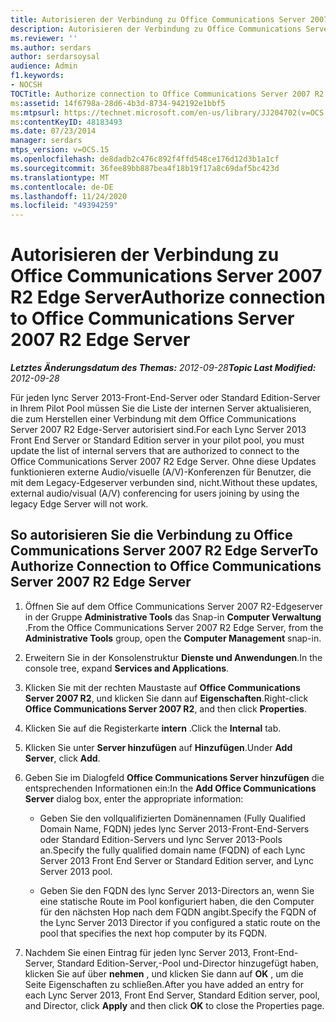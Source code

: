```yaml
---
title: Autorisieren der Verbindung zu Office Communications Server 2007 R2 Edge Server
description: Autorisieren der Verbindung zu Office Communications Server 2007 R2 Edge Server.
ms.reviewer: ''
ms.author: serdars
author: serdarsoysal
audience: Admin
f1.keywords:
- NOCSH
TOCTitle: Authorize connection to Office Communications Server 2007 R2 Edge Server
ms:assetid: 14f6798a-28d6-4b3d-8734-942192e1bbf5
ms:mtpsurl: https://technet.microsoft.com/en-us/library/JJ204702(v=OCS.15)
ms:contentKeyID: 48183493
ms.date: 07/23/2014
manager: serdars
mtps_version: v=OCS.15
ms.openlocfilehash: de8dadb2c476c892f4ffd548ce176d12d3b1a1cf
ms.sourcegitcommit: 36fee89bb887bea4f18b19f17a8c69daf5bc423d
ms.translationtype: MT
ms.contentlocale: de-DE
ms.lasthandoff: 11/24/2020
ms.locfileid: "49394259"
---
```

# <a name="authorize-connection-to-office-communications-server-2007-r2-edge-server"></a><span data-ttu-id="4be6f-103">Autorisieren der Verbindung zu Office Communications Server 2007 R2 Edge Server</span><span class="sxs-lookup"><span data-stu-id="4be6f-103">Authorize connection to Office Communications Server 2007 R2 Edge Server</span></span>

<div data-xmlns="http://www.w3.org/1999/xhtml">

<div class="topic" data-xmlns="http://www.w3.org/1999/xhtml" data-msxsl="urn:schemas-microsoft-com:xslt" data-cs="https://msdn.microsoft.com/">

<div data-asp="https://msdn2.microsoft.com/asp">



</div>

<div id="mainSection">

<div id="mainBody"><span data-ttu-id="4be6f-104">

<span> </span></span><span class="sxs-lookup"><span data-stu-id="4be6f-104">

<span> </span></span></span>

<span data-ttu-id="4be6f-105">_**Letztes Änderungsdatum des Themas:** 2012-09-28_</span><span class="sxs-lookup"><span data-stu-id="4be6f-105">_**Topic Last Modified:** 2012-09-28_</span></span>

<span data-ttu-id="4be6f-106">Für jeden lync Server 2013-Front-End-Server oder Standard Edition-Server in Ihrem Pilot Pool müssen Sie die Liste der internen Server aktualisieren, die zum Herstellen einer Verbindung mit dem Office Communications Server 2007 R2 Edge-Server autorisiert sind.</span><span class="sxs-lookup"><span data-stu-id="4be6f-106">For each Lync Server 2013 Front End Server or Standard Edition server in your pilot pool, you must update the list of internal servers that are authorized to connect to the Office Communications Server 2007 R2 Edge Server.</span></span> <span data-ttu-id="4be6f-107">Ohne diese Updates funktionieren externe Audio/visuelle (A/V)-Konferenzen für Benutzer, die mit dem Legacy-Edgeserver verbunden sind, nicht.</span><span class="sxs-lookup"><span data-stu-id="4be6f-107">Without these updates, external audio/visual (A/V) conferencing for users joining by using the legacy Edge Server will not work.</span></span>

<div>

## <a name="to-authorize-connection-to-office-communications-server-2007-r2-edge-server"></a><span data-ttu-id="4be6f-108">So autorisieren Sie die Verbindung zu Office Communications Server 2007 R2 Edge Server</span><span class="sxs-lookup"><span data-stu-id="4be6f-108">To Authorize Connection to Office Communications Server 2007 R2 Edge Server</span></span>

1.  <span data-ttu-id="4be6f-109">Öffnen Sie auf dem Office Communications Server 2007 R2-Edgeserver in der Gruppe **Administrative Tools** das Snap-in **Computer Verwaltung** .</span><span class="sxs-lookup"><span data-stu-id="4be6f-109">From the Office Communications Server 2007 R2 Edge Server, from the **Administrative Tools** group, open the **Computer Management** snap-in.</span></span>

2.  <span data-ttu-id="4be6f-110">Erweitern Sie in der Konsolenstruktur **Dienste und Anwendungen**.</span><span class="sxs-lookup"><span data-stu-id="4be6f-110">In the console tree, expand **Services and Applications**.</span></span>

3.  <span data-ttu-id="4be6f-111">Klicken Sie mit der rechten Maustaste auf **Office Communications Server 2007 R2**, und klicken Sie dann auf **Eigenschaften**.</span><span class="sxs-lookup"><span data-stu-id="4be6f-111">Right-click **Office Communications Server 2007 R2**, and then click **Properties**.</span></span>

4.  <span data-ttu-id="4be6f-112">Klicken Sie auf die Registerkarte **intern** .</span><span class="sxs-lookup"><span data-stu-id="4be6f-112">Click the **Internal** tab.</span></span>

5.  <span data-ttu-id="4be6f-113">Klicken Sie unter **Server hinzufügen** auf **Hinzufügen**.</span><span class="sxs-lookup"><span data-stu-id="4be6f-113">Under **Add Server**, click **Add**.</span></span>

6.  <span data-ttu-id="4be6f-114">Geben Sie im Dialogfeld **Office Communications Server hinzufügen** die entsprechenden Informationen ein:</span><span class="sxs-lookup"><span data-stu-id="4be6f-114">In the **Add Office Communications Server** dialog box, enter the appropriate information:</span></span>
    
      - <span data-ttu-id="4be6f-115">Geben Sie den vollqualifizierten Domänennamen (Fully Qualified Domain Name, FQDN) jedes lync Server 2013-Front-End-Servers oder Standard Edition-Servers und lync Server 2013-Pools an.</span><span class="sxs-lookup"><span data-stu-id="4be6f-115">Specify the fully qualified domain name (FQDN) of each Lync Server 2013 Front End Server or Standard Edition server, and Lync Server 2013 pool.</span></span>
    
      - <span data-ttu-id="4be6f-116">Geben Sie den FQDN des lync Server 2013-Directors an, wenn Sie eine statische Route im Pool konfiguriert haben, die den Computer für den nächsten Hop nach dem FQDN angibt.</span><span class="sxs-lookup"><span data-stu-id="4be6f-116">Specify the FQDN of the Lync Server 2013 Director if you configured a static route on the pool that specifies the next hop computer by its FQDN.</span></span>

7.  <span data-ttu-id="4be6f-117">Nachdem Sie einen Eintrag für jeden lync Server 2013, Front-End-Server, Standard Edition-Server,-Pool und-Director hinzugefügt haben, klicken Sie auf über **nehmen** , und klicken Sie dann auf **OK** , um die Seite Eigenschaften zu schließen.</span><span class="sxs-lookup"><span data-stu-id="4be6f-117">After you have added an entry for each Lync Server 2013, Front End Server, Standard Edition server, pool, and Director, click **Apply** and then click **OK** to close the Properties page.</span></span>

<span data-ttu-id="4be6f-118"></div>

</div>

<span> </span>

</div>

</div>

</span><span class="sxs-lookup"><span data-stu-id="4be6f-118"></div>

</div>

<span> </span>

</div>

</div>

</span></span></div>

